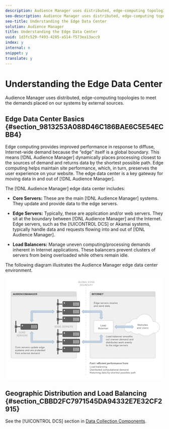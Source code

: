 ```yaml
---
description: Audience Manager uses distributed, edge-computing topologies to meet the demands placed on our systems by external sources.
seo-description: Audience Manager uses distributed, edge-computing topologies to meet the demands placed on our systems by external sources.
seo-title: Understanding the Edge Data Center
solution: Audience Manager
title: Understanding the Edge Data Center
uuid: 1d3fc529-f493-4285-a514-f573ea13acc9
index: y
internal: n
snippet: y
translate: y
---
```


# Understanding the Edge Data Center

Audience Manager uses distributed, edge-computing topologies to meet the demands placed on our systems by external sources.

## Edge Data Center Basics {#section_9813253A088D46C186BAE6C5E54ECBB4}

<!-- c_compedge.xml -->

Edge computing provides improved performance in response to diffuse, Internet-wide demand because the “edge” itself is a global boundary. This means [!DNL Audience Manager] dynamically places processing closest to the sources of demand and returns data by the shortest possible path. Edge computing helps maintain site performance, which, in turn, preserves the user experience on your website. The edge data center is a key gateway for moving data in and out of [!DNL Audience Manager].

The [!DNL Audience Manager] edge data center includes:

* **Core Servers:** These are the main [!DNL Audience Manager] systems. They update and provide data to the edge servers. 

* **Edge Servers:** Typically, these are application and/or web servers. They sit at the boundary between [!DNL Audience Manager] and the Internet. Edge servers, such as the [!UICONTROL DCS] or Akamai systems, typically handle data and requests flowing into and out of [!DNL Audience Manager]. 

* **Load Balancers:** Manage uneven computing/processing demands inherent in Internet applications. These balancers prevent clusters of servers from being overloaded while others remain idle.

The following diagram illustrates the Audience Manager edge data center environment.

![](assets/edge_data_center.png)

## Geographic Distribution and Load Balancing {#section_CBBD2FC7971545DA94332E7E32CF2915}

See the [!UICONTROL DCS] section in [Data Collection Components](../../reference/system-components/components-data-collection.md#concept_66CFFEBF5E8B41ED94082D562A93506E). 
